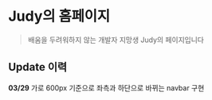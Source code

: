 # Judy의 홈페이지

>배움을 두려워하지 않는 개발자 지망생 Judy의 페이지입니다



## Update 이력

**03/29** 가로 600px 기준으로 좌측과 하단으로 바뀌는 navbar 구현

